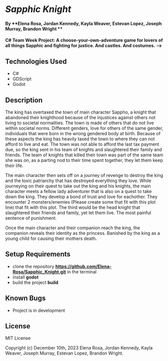 # _Sapphic Knight_

#### By **Elena Rosa, Jordan Kennedy, Kayla Weaver, Estevan Lopez, Joseph Murray, Brandon Wright **

#### C# Team Week Project: A choose-your-own-adventure game for lovers of all things Sapphic and fighting for justice. And castles. And costumes. -->

## Technologies Used

* C# 
* GDScript
* Godot

## Description

The king has overtaxed the town of main character Sappho, a knight that abandoned their knighthood because of the injustices against others not living to societal normalities. The town is made of others that do not live within societal norms. Different genders, love for others of the same gender, individuals that were born in the wrong gendered body at birth. Because of these aspects the king has heavily taxed the town to where they can not afford to live and eat. The town was not able to afford the last tax payment due, so the king sent in his team of knights and slaughtered their family and friends. The team of knights that killed their town was part of the same team she was on, as a parting nod to their time spent together, they let them keep their life.

The main character then sets off on a journey of revenge to destroy the king and the toxic patriarchy that has destroyed everything they love. While journeying on their quest to take out the king and his knights, the main character meets a fellow lady adventurer that is also on a quest to take down the king. They develop a bond of trust and love for eachother. They encounter 2 monsters/enemies (Please create some that fit with this plot line) that fit with this plot. The third would be the head knight that slaughtered their friends and family, yet let them live. The most painful sentence of punishment.

Once the main character and their companion reach the king, the companion reveals their identity as the princess. Banished by the king as a young child for causing their mothers death. 


## Setup Requirements

* clone the repository **https://github.com/Elena-Rosa/Sapphic_Knight.git** in the terminal
* install **godot**
* build the project **build**

## Known Bugs
* Project is in development

## License
MIT License

Copyright (c) December 10th, 2023 Elena Rosa, Jordan Kennedy, Kayla Weaver, Joseph Murray, Estevan Lopez, Brandon Wright. 